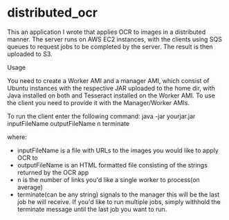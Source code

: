 # distributed_ocr

This an application I wrote that applies OCR to images in a distributed manner. The server runs on AWS EC2 instances, 
with the clients using SQS queues to request jobs to be completed by the server. The result is then uploaded to S3.

Usage

You need to create a Worker AMI and a manager AMI, which consist of Ubuntu instances with the respective JAR uploaded
to the home dir, with Java installed on both and Tesseract installed on the Worker AMI. 
To use the client you need to provide it with the Manager/Worker AMIs. 

To run the client enter the following command:
java -jar yourjar.jar inputFileName outputFileName n terminate

where:
- inputFileName is a file with URLs to the images you would like to apply OCR to
- outputFileName is an HTML formatted file consisting of the strings returned by the OCR app
- n is the number of links you'd like a single worker to process(on average)
- terminate(can be any string) signals to the manager this will be the last job he will receive. If you'd like to run
  multiple jobs, simply withhold the terminate message until the last job you want to run. 
